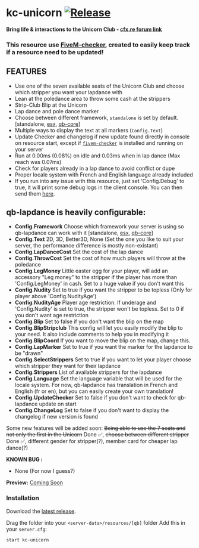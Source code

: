# kc-unicorn [![Release](https://img.shields.io/badge/Release-V%201.0-blue)](https://github.com/clementinise/kc-unicorn/releases/latest)

**Bring life & interactions to the Unicorn Club - [cfx.re forum link]()** 

### This resource use [FiveM-checker](https://github.com/clementinise/fivem-checker), created to easily keep track if a resource need to be updated!

## FEATURES
* Use one of the seven available seats of the Unicorn Club and choose which stripper you want your lapdance with
* Lean at the poledance area to throw some cash at the strippers
* Strip-Club Blip at the Unicorn
* Lap dance and pole dance marker
* Choose between different framework, `standalone` is set by default. [standalone, [esx](https://github.com/esx-framework/es_extended/tree/v1-final), [qb-core](https://forum.cfx.re/t/qbcore-framework/4116674)]
* Multiple ways to display the text at all markers (`Config.Text`)
* Update Checker and changelog if new update found directly in console on resource start, except if [`fivem-checker`](https://github.com/clementinise/fivem-checker) is installed and running on your server
* Run at 0.00ms (0.08%) on idle and 0.03ms when in lap dance (Max reach was 0.07ms)
* Check for players already in a lap dance to avoid conflict or dupe
* Proper locale system with French and English language already included
* If you run into any issue with this resource, just set 'Config.Debug' to true, it will print some debug logs in the client console. You can then send them [here]().

## qb-lapdance is heavily configurable: 
* **Config.Framework**
Choose which framework your server is using so qb-lapdance can work with it [standalone, [esx](https://github.com/esx-framework/es_extended/tree/v1-final), [qb-core](https://forum.cfx.re/t/qbcore-framework/4116674)]
* **Config.Text**
2D, 3D, Better3D, None (Set the one you like to suit your server, the performance difference is mostly non-existant)
* **Config.LapDanceCost**
Set the cost of the lap dance
* **Config.ThrowCost**
Set the cost of how much players will throw at the poledance
* **Config.LegMoney**
Little easter egg for your player, will add an accessory "Leg money" to the stripper if the player has more than 'Config.LegMoney' in cash. Set to a huge value if you don't want this
* **Config.Nudity**
Set to true if you want the stripper to be topless (Only for player above 'Config.NudityAge')
* **Config.NudityAge**
Player age restriction. If underage and 'Config.Nudity' is set to true, the stripper won't be topless. Set to 0 if you don't want age restriction
* **Config.Blip**
Set to false if you don't want the blip on the map
* **Config.BlipStripclub**
This config will let you easily modify the blip to your need. It also include comments to help you in modifying it
* **Config.BlipCoord**
If you want to move the blip on the map, change this.
* **Config.LapMarker**
Set to true if you want the marker for the lapdance to be "drawn"
* **Config.SelectStrippers**
Set to true if you want to let your player choose which stripper they want for their lapdance
* **Config.Strippers**
List of available strippers for the lapdance
* **Config.Language**
Set the language variable that will be used for the locale system. For now, qb-lapdance has translation in French and English (fr or en), but you can easily create your own translation!
* **Config.UpdateChecker**
Set to false if you don't want to check for qb-lapdance update on start
* **Config.ChangeLog**
Set to false if you don't want to display the changelog if new version is found


Some new features will be added soon: ~~Being able to use the 7 seats and not only the first in the Unicorn~~ Done ✅, ~~choose between different stripper~~ Done ✅, different gender for stripper(?), member card for cheaper lap dance(?)

**KNOWN BUG :** 
* None (For now I guess?)

**Preview:** [Coming Soon]()

### Installation
Download the [latest release](https://github.com/clementinise/kc-unicorn/releases/latest).

Drag the folder into your `<server-data>/resources/[qb]` folder Add this in your `server.cfg`:

```
start kc-unicorn
```
